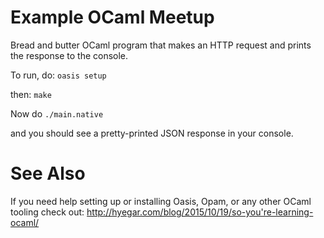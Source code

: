 # Example OCaml Meetup
Bread and butter OCaml program that makes an HTTP request and prints the response to the console.

To run, do:
`oasis setup`

then:
`make`

Now do
`./main.native`

and you should see a pretty-printed JSON response in your console.

# See Also

If you need help setting up or installing Oasis, Opam, or any other OCaml tooling check out: 
http://hyegar.com/blog/2015/10/19/so-you're-learning-ocaml/
